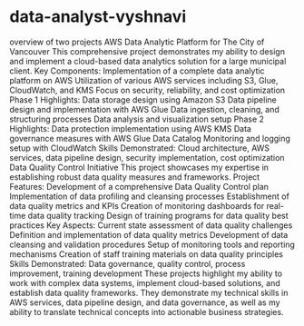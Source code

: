 # data-analyst-vyshnavi
overview of two projects
AWS Data Analytic Platform for The City of Vancouver
This comprehensive project demonstrates my ability to design and implement a cloud-based data analytics solution for a large municipal client.
Key Components:
Implementation of a complete data analytic platform on AWS
Utilization of various AWS services including S3, Glue, CloudWatch, and KMS
Focus on security, reliability, and cost optimization
Phase 1 Highlights:
Data storage design using Amazon S3
Data pipeline design and implementation with AWS Glue
Data ingestion, cleaning, and structuring processes
Data analysis and visualization setup
Phase 2 Highlights:
Data protection implementation using AWS KMS
Data governance measures with AWS Glue Data Catalog
Monitoring and logging setup with CloudWatch
Skills Demonstrated: Cloud architecture, AWS services, data pipeline design, security implementation, cost optimization
Data Quality Control Initiative
This project showcases my expertise in establishing robust data quality measures and frameworks.
Project Features:
Development of a comprehensive Data Quality Control plan
Implementation of data profiling and cleansing processes
Establishment of data quality metrics and KPIs
Creation of monitoring dashboards for real-time data quality tracking
Design of training programs for data quality best practices
Key Aspects:
Current state assessment of data quality challenges
Definition and implementation of data quality metrics
Development of data cleansing and validation procedures
Setup of monitoring tools and reporting mechanisms
Creation of staff training materials on data quality principles
Skills Demonstrated: Data governance, quality control, process improvement, training development
These projects highlight my ability to work with complex data systems, implement cloud-based solutions, and establish data quality frameworks. They demonstrate my technical skills in AWS services, data pipeline design, and data governance, as well as my ability to translate technical concepts into actionable business strategies.
